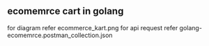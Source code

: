 ## ecomemrce cart in golang
for diagram refer ecommerce_kart.png
for api request refer golang-ecomemrce.postman_collection.json